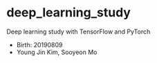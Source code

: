 # deep_learning_study
Deep learning study with TensorFlow and PyTorch
- Birth: 20190809
- Young Jin Kim, Sooyeon Mo

